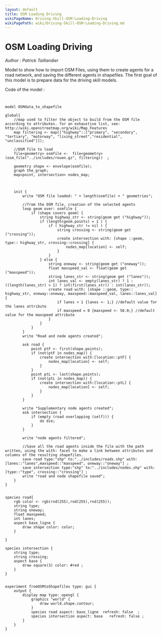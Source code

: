 ```yaml
---
layout: default
title: OSM Loading Driving
wikiPageName: Driving-Skill-OSM-Loading-Driving
wikiPagePath: wiki/Driving-Skill-OSM-Loading-Driving.md
---
```

[//]: # (keyword|operator_osm_file)
[//]: # (keyword|operator_covers)
[//]: # (keyword|operator_get)
[//]: # (keyword|operator_in)
[//]: # (keyword|operator_last)
[//]: # (keyword|statement_put)
[//]: # (keyword|statement_save)
[//]: # (keyword|concept_load_file)
[//]: # (keyword|concept_gis)
[//]: # (keyword|concept_shapefile)
[//]: # (keyword|concept_save_file)
[//]: # (keyword|concept_osm)
# OSM Loading Driving


_Author : Patrick Taillandier_

Model to show how to import OSM Files, using them to create agents for a road network, and saving the different agents in shapefiles. The first goal of this model is to prepare data for the driving skill models.


Code of the model : 

```


model OSMdata_to_shapefile 
 
global{
	//map used to filter the object to build from the OSM file according to attributes. for an exhaustive list, see: http://wiki.openstreetmap.org/wiki/Map_Features
	map filtering <- map(["highway"::["primary", "secondary", "tertiary", "motorway", "living_street","residential", "unclassified"]]);
	
	//OSM file to load
	file<geometry> osmfile <-  file<geometry>(osm_file("../includes/rouen.gz", filtering))  ;
	
	geometry shape <- envelope(osmfile);
	graph the_graph; 
	map<point, intersection> nodes_map;
	
	

	init {
		write "OSM file loaded: " + length(osmfile) + " geometries";
		
		//from the OSM file, creation of the selected agents
		loop geom over: osmfile {
			if (shape covers geom) {
				string highway_str <- string(geom get ("highway"));
				if (length(geom.points) = 1 ) {
					if ( highway_str != nil ) {
						string crossing <- string(geom get ("crossing"));
						create intersection with: [shape ::geom, type:: highway_str, crossing::crossing] {
							nodes_map[location] <- self;
						}
					}
				} else {
					string oneway <- string(geom get ("oneway"));
					float maxspeed_val <- float(geom get ("maxspeed"));
					string lanes_str <- string(geom get ("lanes"));
					int lanes_val <- empty(lanes_str) ? 1 : ((length(lanes_str) > 1) ? int(first(lanes_str)) : int(lanes_str));
					create road with: [shape ::geom, type:: highway_str, oneway::oneway, maxspeed::maxspeed_val, lanes::lanes_val] {
						if lanes < 1 {lanes <- 1;} //default value for the lanes attribute
						if maxspeed = 0 {maxspeed <- 50.0;} //default value for the maxspeed attribute
					}
				}	
			}
		}
		write "Road and node agents created";
		
		ask road {
			point ptF <- first(shape.points);
			if (not(ptF in nodes_map)) {
				create intersection with:[location::ptF] {
					nodes_map[location] <- self;
				}	
			}
			point ptL <- last(shape.points);
			if (not(ptL in nodes_map)) {
				create intersection with:[location::ptL] {
					nodes_map[location] <- self;
				}
			}
		}
			
		write "Supplementary node agents created";
		ask intersection {
			if (empty (road overlapping (self))) {
				do die;
			}
		}
		
		write "node agents filtered";
		
		//Save all the road agents inside the file with the path written, using the with: facet to make a link between attributes and columns of the resulting shapefiles. 
		save road type:"shp" to:"../includes/roads.shp" with:[lanes::"lanes",maxspeed::"maxspeed", oneway::"oneway"] ;
		save intersection type:"shp" to:"../includes/nodes.shp" with:[type::"type", crossing::"crossing"] ;
		write "road and node shapefile saved";
	}
}
	

species road{
	rgb color <- rgb(rnd(255),rnd(255),rnd(255));
	string type;
	string oneway;
	float maxspeed;
	int lanes;
	aspect base_ligne {
		draw shape color: color; 
	}
	
} 
	
species intersection {
	string type;
	string crossing;
	aspect base { 
		draw square(3) color: #red ;
	}
} 
	

experiment fromOSMtoShapefiles type: gui {
	output {
		display map type: opengl {
			graphics "world" {
				draw world.shape.contour;
			}
			species road aspect: base_ligne  refresh: false  ;
			species intersection aspect: base   refresh: false ;
		}
	}
}
```
